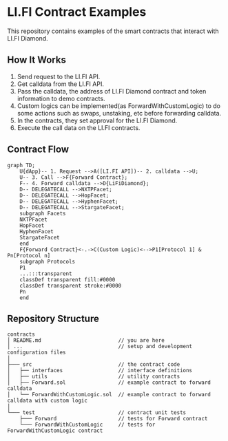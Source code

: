 # LI.FI Contract Examples

This repository contains examples of the smart contracts that interact with LI.FI Diamond.

## How It Works<a name="how-it-works"></a>

1. Send request to the LI.FI API.
2. Get calldata from the LI.FI API.
3. Pass the calldata, the address of LI.FI Diamond contract and token information to demo contracts.
4. Custom logics can be implemented(as ForwardWithCustomLogic) to do some actions such as swaps, unstaking, etc before forwarding calldata.
5. In the contracts, they set approval for the LI.FI Diamond.
6. Execute the call data on the LI.FI contracts.

## Contract Flow<a name="contract-flow"></a>

```mermaid
graph TD;
    U{dApp}-- 1. Request -->A([LI.FI API])-- 2. calldata -->U;
    U-- 3. Call -->F{Forward Contract};
    F-- 4. Forward calldata -->D{LiFiDiamond};
    D-- DELEGATECALL -->NXTPFacet;
    D-- DELEGATECALL -->HopFacet;
    D-- DELEGATECALL -->HyphenFacet;
    D-- DELEGATECALL -->StargateFacet;
    subgraph Facets
    NXTPFacet
    HopFacet
    HyphenFacet
    StargateFacet
    end
    F{Forward Contract}<-.->C(Custom Logic)<-->P1[Protocol 1] & Pn[Protocol n]
    subgraph Protocols
    P1
    ...:::transparent
    classDef transparent fill:#0000
    classDef transparent stroke:#0000
    Pn
    end
```

## Repository Structure<a name="repository-structure"></a>

```
contracts
│ README.md                         // you are here
│ ...                               // setup and development configuration files
│
├─── src                            // the contract code
│   ├── interfaces                  // interface definitions
│   ├── utils                       // utility contracts
│   ├── Forward.sol                 // example contract to forward calldata
│   └── ForwardWithCustomLogic.sol  // example contract to forward calldata with custom logic
│
└─── test                           // contract unit tests
    ├─── Forward                    // tests for Forward contract
    └─── ForwardWithCustomLogic     // tests for ForwardWithCustomLogic contract
```
